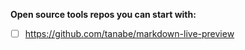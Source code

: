 **Open source tools repos you can start with:**

- [ ] https://github.com/tanabe/markdown-live-preview
